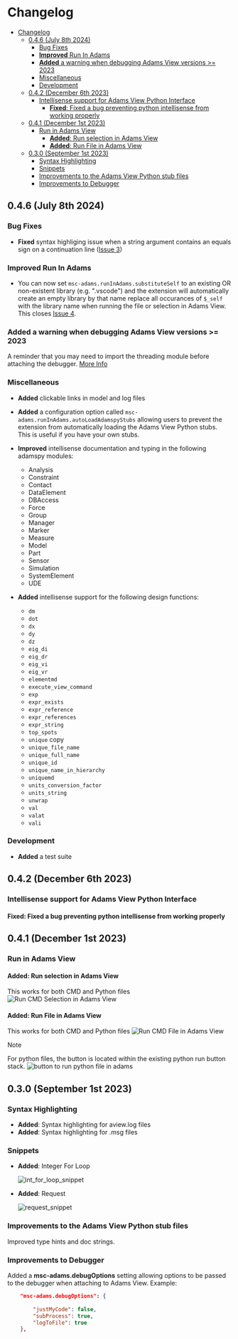 # Changelog

- [Changelog](#changelog)
  - [0.4.6 (July 8th 2024)](#046-july-8th-2024)
    - [Bug Fixes](#bug-fixes)
    - [**Improved** Run In Adams](#improved-run-in-adams)
    - [**Added** a warning when debugging Adams View versions \>= 2023](#added-a-warning-when-debugging-adams-view-versions--2023)
    - [Miscellaneous](#miscellaneous)
    - [Development](#development)
  - [0.4.2 (December 6th 2023)](#042-december-6th-2023)
    - [Intellisense support for Adams View Python Interface](#intellisense-support-for-adams-view-python-interface)
      - [**Fixed**: Fixed a bug preventing python intellisense from working properly](#fixed-fixed-a-bug-preventing-python-intellisense-from-working-properly)
  - [0.4.1 (December 1st 2023)](#041-december-1st-2023)
    - [Run in Adams View](#run-in-adams-view)
      - [**Added**: Run selection in Adams View](#added-run-selection-in-adams-view)
      - [**Added**: Run File in Adams View](#added-run-file-in-adams-view)
  - [0.3.0 (September 1st 2023)](#030-september-1st-2023)
    - [Syntax Highlighting](#syntax-highlighting)
    - [Snippets](#snippets)
    - [Improvements to the Adams View Python stub files](#improvements-to-the-adams-view-python-stub-files)
    - [Improvements to Debugger](#improvements-to-debugger)


## 0.4.6 (July 8th 2024)

### Bug Fixes
- **Fixed** syntax highliging issue when a string argument contains an equals sign on a continuation line ([Issue 3](https://github.com/bthornton191/adams_vscode/issues/3))

### **Improved** Run In Adams
- You can now set `msc-adams.runInAdams.substituteSelf` to an existing OR non-existent library 
  (e.g. ".vscode") and the extension will automatically create an empty library by that name replace 
  all occurances of `$_self` with the library name when running the file or selection in Adams View.
  This closes [Issue 4](https://github.com/bthornton191/adams_vscode/issues/4).


### **Added** a warning when debugging Adams View versions >= 2023
A reminder that you may need to import the threading module before attaching the debugger. [More Info](https://github.com/bthornton191/adams_vscode/issues/6#issuecomment-2192053891)

### Miscellaneous
- **Added** clickable links in model and log files
- **Added** a configuration option called `msc-adams.runInAdams.autoLoadAdamspyStubs` allowing users
  to prevent the extension from automatically loading the Adams View Python stubs. This is useful if
  you have your own stubs.

- **Improved** intellisense documentation and typing in the following adamspy modules:
    * Analysis
    * Constraint
    * Contact
    * DataElement
    * DBAccess
    * Force
    * Group
    * Manager
    * Marker
    * Measure
    * Model
    * Part
    * Sensor
    * Simulation
    * SystemElement
    * UDE

- **Added** intellisense support for the following design functions:
    * `dm`
    * `dot`
    * `dx`
    * `dy`
    * `dz`
    * `eig_di`
    * `eig_dr`
    * `eig_vi`
    * `eig_vr`
    * `elementmd`
    * `execute_view_command`
    * `exp`
    * `expr_exists`
    * `expr_reference`
    * `expr_references`
    * `expr_string`
    * `top_spots`
    * `unique` copy
    * `unique_file_name`
    * `unique_full_name`
    * `unique_id`
    * `unique_name_in_hierarchy`
    * `uniquemd`
    * `units_conversion_factor`
    * `units_string`
    * `unwrap`
    * `val`
    * `valat`
    * `vali`
  
### Development
- **Added** a test suite

## 0.4.2 (December 6th 2023)

### Intellisense support for Adams View Python Interface
#### **Fixed**: Fixed a bug preventing python intellisense from working properly


## 0.4.1 (December 1st 2023)

### Run in Adams View

#### **Added**: Run selection in Adams View

This works for both CMD and Python files
![Run CMD Selection in Adams View](https://github.com/bthornton191/adams_vscode/raw/HEAD/doc/run_selection_in_adams.gif)

#### **Added**: Run File in Adams View
This works for both CMD and Python files
![Run CMD File in Adams View](https://github.com/bthornton191/adams_vscode/raw/HEAD/doc/run_file_in_adams.gif)

> [!NOTE]
> For python files, the button is located within the existing python run button stack.
> ![button to run python file in adams](https://github.com/bthornton191/adams_vscode/raw/HEAD/doc/run_python_file_in_adams.png)

## 0.3.0 (September 1st 2023)
### Syntax Highlighting
- **Added**: Syntax highlighting for aview.log files
- **Added**: Syntax highlighting for .msg files

### Snippets
- **Added**: Integer For Loop
  
  ![int_for_loop_snippet](https://github.com/bthornton191/adams_vscode/raw/HEAD/doc/int_for_loop_snippet.gif)

- **Added**: Request
  
  ![request_snippet](https://github.com/bthornton191/adams_vscode/raw/HEAD/doc/req_snippet.gif)

### Improvements to the Adams View Python stub files
Improved type hints and doc strings.

### Improvements to Debugger
Added a **msc-adams.debugOptions** setting allowing options to be passed to the debugger when
attaching to Adams View. Example:
```json
    "msc-adams.debugOptions": {
    
        "justMyCode": false,
        "subProcess": true,
        "logToFile": true
    },
```
